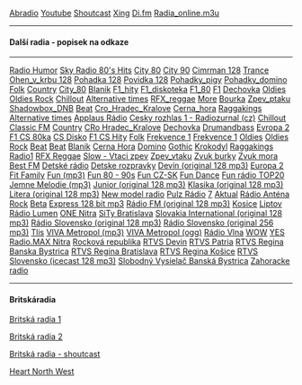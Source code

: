 ﻿<meta charset="UTF-8">

[Abradio](http://www.abradio.cz/) [Youtube](http://www.youtube.com/) [Shoutcast](https://www.shoutcast.com/) [Xing](http://dir.xiph.org/index.php) [Di.fm](https://www.di.fm/) [Radia_online.m3u](https://github.com/bedjan/mm/raw/master/radia_online.m3u)  

* * *

#### Další radia - popisek na odkaze

* * *

[Radio Humor](http://mp3stream4.abradio.cz:8000/humor.mp3) [Sky Radio 80's Hits](http://playerservices.streamtheworld.com/api/livestream-redirect/SRGSTR04.mp3) [City 80](http://ice.abradio.cz/city80128.mp3) [City 90](http://ice.abradio.cz/city90128.mp3) [Cimrman 128](http://liquiddoom.net:8000/cimrman) [Trance](http://147.135.206.145:8020/live) [Ohen_v_krbu 128](http://ice6.abradio.cz/relax-fire128.mp3 "Ohen_v_krbu 128
 ") [Pohadka 128](http://ice3.abradio.cz/pohadka128.mp3 "Pohadka 128
") [Povidka 128](http://ice3.abradio.cz/povidka128.mp3 "Povidka 128
 ") [Pohadky_pigy](http://pool.cdn.lagardere.cz/web-pg-pohadky "Pohadky_pigy
") [Pohadky_domino](http://mp3stream4.abradio.cz/domino128.mp3 "Pohadky_domino
") [Folk](http://mp3stream2.abradio.cz:8000/folk.mp3 "Folk
 ") [Country](http://mp3stream4.abradio.cz/country128.mp3 "Country
 ") [City_80](http://kocka.limemedia.cz:8000/city80128.mp3 "City_80
 ") [Blanik](http://ice.abradio.cz/blanikcz128.mp3 "Blanik
 ") [F1_hity](http://ice-01.lagardere.cz/web-f1-cshity.m3u "F1_hity
 ") [F1_diskoteka](http://ice-01.lagardere.cz/web-csdisko "F1_diskoteka
  ") [F1_80](http://ice-01.lagardere.cz/web-80 "F1_80
 ") [F1](http://icecast4.play.cz:8000/frekvence1-128.mp3 "F1
 ") [Dechovka](http://icecast5.play.cz:8000/dechovka128.mp3 "Dechovka
 ") [Oldies](http://ice.abradio.cz/oldiesradio128.mp3 "Oldies
 ") [Oldies Rock](http://mp3stream4.abradio.cz/oldiesrock128.mp3 "Oldies Rock
 ") [Chillout](http://mp3stream4.abradio.cz/chillout128.mp3 "Chillout
") [Alternative times](http://ice3.abradio.cz/alternative128.mp3 "Alternative times
 ") [RFX_reggae](http://ice3.abradio.cz/rfx128.mp3 "RFX_reggae
 ") [More](http://ice6.abradio.cz/relax-sea128.mp3 "More
 ") [Bourka](http://ice6.abradio.cz/relax-thunder-rain128.mp3 "Bourka
") [Zpev_ptaku](http://ice6.abradio.cz/relax-morning-birds128.mp3 "Zpev_ptaku
 ") [Shadowbox_DNB](http://ice3.abradio.cz/shadowbox128.mp3 "Shadowbox_DNB
 ") [Beat](http://icecast5.play.cz:443/radiobeat128.mp3 "Beat
 ") [Cro_Hradec_Kralove](http://icecast2.play.cz/crohk128.mp3 "Cro_Hradec_Kralove
 ") [Cerna_hora](http://icecast6.play.cz:443/cernahora128.mp3 "Cerna_hora
 ") [Raggakings](http://stream.raggakings.net:8000 "Raggakings
 ") [Alternative times](http://ice3.abradio.cz/alternative128.mp3 "Alternative times
 ") [Applaus Rádio](http://mp3stream3.abradio.cz:8000/applaus128.mp3 "Applaus Rádio
 ") [Cesky rozhlas 1 - Radiozurnal (cz)](http://radio.cesnet.cz/cgi-bin/cro1-256-ogg.pls "Cesky rozhlas 1 - Radiozurnal (cz)
 ") [Chillout](http://mp3stream4.abradio.cz/chillout128.mp3 "Chillout
 ") [Classic FM](http://api.play.cz/radio/classic128.asx "Classic FM
 ") [Country](http://mp3stream4.abradio.cz/country128.mp3 "Country
 ") [CRo Hradec_Kralove](http://icecast2.play.cz/crohk128.mp3 "CRo Hradec_Kralove
 ") [Dechovka](http://icecast5.play.cz:8000/dechovka128.mp3 "Dechovka
 ") [Drumandbass](http://ice3.abradio.cz/shadowbox128.mp3 "Drumandbass
 ") [Evropa 2](http://icecast3.play.cz/evropa2-128.mp3 "Evropa 2
 ") [F1 CS 80ka](http://ice-01.lagardere.cz/web-80 "F1 CS 80ka
 ") [CS Disko](http://ice-01.lagardere.cz/web-csdisko "F1 CS Disko
 ") [F1 CS Hity](http://pool.cdn.lagardere.cz:80/web-f1-cshity "F1 CS Hity
 ") [Folk](http://mp3stream2.abradio.cz:8000/folk.mp3 "Folk
") [Frekvence 1](http://pool.cdn.lagardere.cz/fm-frekvence1-128 "Frekvence 1
 ") [Frekvence 1](http://icecast4.play.cz:8000/frekvence1-128.mp3 "Frekvence 1
 ") [Oldies](http://ice.abradio.cz/oldiesradio128.mp3 "Oldies
 ") [Oldies Rock](http://mp3stream4.abradio.cz/oldiesrock128.mp3 "Oldies Rock
") [Beat](http://icecast5.play.cz:443/radiobeat128.mp3 "Beat
") [Beat](http://icecast2.play.cz/radiobeat128.mp3 "Beat
 ") [Blanik](http://ice.abradio.cz/blanikcz128.mp3 "Blanik
 ") [Cerna Hora](http://icecast6.play.cz:443/cernahora128.mp3 "Cerna Hora
 ") [Domino](http://mp3stream4.abradio.cz/domino128.mp3 "Domino
 ") [Gothic](http://www.radiogothic.net/play/radiogothic128.m3u "Gothic
") [Krokodyl](http://api.play.cz/radio/krokodyl128.asx "Krokodyl
 ") [Raggakings](http://stream.raggakings.net:8000 "Raggakings
 ") [Radio1](http://icecast1.play.cz/radio1.mp3 "Radio1
 ") [RFX Reggae](http://ice3.abradio.cz/rfx128.mp3 "RFX Reggae
") [Slow - Vtaci zpev](http://icecast3.play.cz/slowradio32.aac "Slow - Vtaci zpev
") [Zpev_vtaku](http://ice6.abradio.cz/relax-morning-birds128.mp3 "Zpev_vtaku
") [Zvuk burky](http://ice6.abradio.cz/relax-thunder-rain128.mp3 "Zvuk burky
") [Zvuk mora](http://ice6.abradio.cz/relax-sea128.mp3 "Zvuk mora
") [Best FM](http://stream.bestfm.sk/128.mp3 "Best FM
 ") [Detské rádio](http://stream.detskeradio.sk/zofka-hi.mp3 "Detské rádio
") [Detske rozpravky](http://stream.detskeradio.sk/rozpravky.mp3 "Detske rozpravky
") [Devín (original 128 mp3)](http://live.slovakradio.sk:8000/devin_128.mp3 "Devín (original 128 mp3)
") [Europa 2](http://pool.cdn.lagardere.cz/fm-europa2sk-128 "Europa 2
") [Fit Family](http://212.37.80.142:8803/ffr.mp3 "Fit Family
") [Fun (mp3)](http://stream.funradio.sk:8000/fun128.mp3 "Fun (mp3)
") [Fun 80 - 90s](http://stream.funradio.sk:8000/80-90-128.mp3 "Fun 80 - 90s
") [Fun CZ-SK](http://stream.funradio.sk:8000/cs128.mp3 "Fun CZ-SK
") [Fun Dance](http://stream.funradio.sk:8000/dance128.mp3 "Fun Dance
") [Fun rádio TOP20](http://stream.funradio.sk:8000/top20128.mp3 "Fun rádio TOP20
") [Jemne Melodie (mp3)](http://stream.jemne.sk/jemne-hi.mp3 "Jemne Melodie (mp3)
") [Junior (original 128 mp3)](http://live.slovakradio.sk:8000/junior_128.mp3 "Junior (original 128 mp3)
") [Klasika (original 128 mp3)](http://live.slovakradio.sk:8000/klasika_128.mp3 "Klasika (original 128 mp3)
") [Litera (original 128 mp3)](http://live.slovakradio.sk:8000/litera_128.mp3 "Litera (original 128 mp3)
") [New model radio](http://213.215.116.173:8000/newmodel128.mp3 "New model radio
") [Pulz Rádio](http://194.160.236.132:8000 "Pulz Rádio
") [7](http://37.9.170.32:8000/128.m3u "7
") [Aktual](http://stream.radioaktual.sk:8000/aktual128.mp3 "Aktual
") [Rádio Anténa Rock](http://stream.antenarock.sk/antena-hi.mp3 "Rádio Anténa Rock
") [Beta](http://server1.internetoveradio.sk:2199/tunein/radiobeta.pls "Beta
") [Express 128 bit mp3](http://stream.expres.sk:8000/128.mp3 "Express 128 bit mp3
") [Rádio FM (original 128 mp3)](http://live.slovakradio.sk:8000/fm_128.mp3 "Rádio FM (original 128 mp3)
") [Kosice](http://stream.ecce.sk:8000/radiokosice-128.mp3 "Kosice
") [Liptov](http://www.radioliptov.sk/stream.m3u "Liptov
") [Rádio Lumen](http://audio.lumen.sk:8000/live128.mp3 "Rádio Lumen
") [ONE Nitra](http://217.75.92.14:8000/nr160kb.m3u "ONE Nitra
") [SiTy Bratislava](http://www.radiosity.sk/sity128.m3u "SiTy Bratislava
") [Slovakia International (original 128 mp3)](http://live.slovakradio.sk:8000/rsi_128.mp3 "Slovakia International (original 128 mp3)
") [Rádio Slovensko (original 128 mp3)](http://live.slovakradio.sk:8000/slovensko_128.mp3 "Rádio Slovensko (original 128 mp3)
") [Rádio Slovensko (original 256 mp3)](http://live.slovakradio.sk:8000/Slovensko_256.mp3 "Rádio Slovensko (original 256 mp3)
") [Tlis](http://stream.tlis.sk/live.mp3 "Tlis
") [VIVA Metropol (mp3)](http://stream.sepia.sk:8000/viva128.mp3 "VIVA Metropol (mp3)
") [VIVA Metropol (ogg)](http://stream.sepia.sk:8000/viva96.ogg "VIVA Metropol (ogg)
") [Rádio Vlna](http://stream.radiovlna.sk/vlna-hi.mp3 "Rádio Vlna
") [WOW](http://stream.radiowow.sk:8200/ "WOW
") [YES](http://80.242.45.84:8000 "YES
") [Radio.MAX Nitra](http://mp3stream4.abradio.cz:8000/max128.mp3 "Radio.MAX Nitra
") [Rocková republika](http://217.67.31.66:8000/republika128.mp3 "Rocková republika
") [RTVS Devin](http://icecast.stv.livebox.sk/devin_128.mp3 "RTVS Devin
") [RTVS Patria](http://icecast.stv.livebox.sk/patria_128.mp3 "RTVS Patria
") [RTVS Regina Banska Bystrica](http://icecast.stv.livebox.sk/regina-bb_128.mp3 "RTVS Regina Banska Bystrica
") [RTVS Regina Bratislava](http://icecast.stv.livebox.sk/regina-ba_128.mp3 "RTVS Regina Bratislava
") [RTVS Regina Košice](http://icecast.stv.livebox.sk/regina-ke_128.mp3 "RTVS Regina Košice
") [RTVS Slovensko (icecast 128 mp3)](http://icecast.stv.livebox.sk/slovensko_128.mp3 "RTVS Slovensko (icecast 128 mp3)
") [Slobodný Vysielač Banská Bystrica](http://78.47.79.190:8002/start/vysielac "Slobodný Vysielač Banská Bystrica
") [Zahoracke radio](http://live.zahorackeradio.sk:8000/zr128.mp3 "Zahoracke radio
")  

* * *

#### Britskáradia 

[Britská radia 1](https://www.radio-uk.co.uk/) 

[Britská radia 2](https://internetradiouk.com/)

[Britská radia  - shoutcast](http://www.radiofeeds.co.uk/mp3.asp)

[Heart North West](http://media-the.musicradio.com:80/HeartNorthWestMP3)
